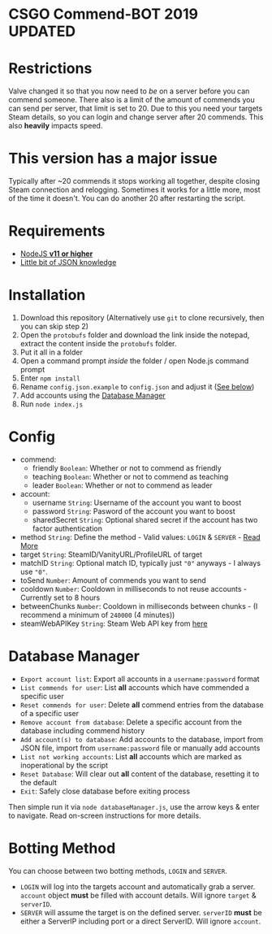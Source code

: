 # CSGO Commend-BOT 2019 UPDATED

# Restrictions
Valve changed it so that you now need to *be* on a server before you can commend someone. There also is a limit of the amount of commends you can send per server, that limit is set to 20. Due to this you need your targets Steam details, so you can login and change server after 20 commends. This also **heavily** impacts speed.

# **This version has a major issue**
Typically after ~20 commends it stops working all together, despite closing Steam connection and relogging. Sometimes it works for a little more, most of the time it doesn't. You can do another 20 after restarting the script.

# Requirements
- [NodeJS **v11 or higher**](https://nodejs.org/)
- [Little bit of JSON knowledge](https://www.json.org/)

# Installation
1. Download this repository (Alternatively use `git` to clone recursively, then you can skip step 2)
2. Open the `protobufs` folder and download the link inside the notepad, extract the content inside the `protobufs` folder.
3. Put it all in a folder
4. Open a command prompt *inside* the folder / open Node.js command prompt
5. Enter `npm install`
6. Rename `config.json.example` to `config.json` and adjust it ([See below](#config))
7. Add accounts using the [Database Manager](#database-manager)
8. Run `node index.js`

# Config
- commend:
  - friendly `Boolean`: Whether or not to commend as friendly
  - teaching `Boolean`: Whether or not to commend as teaching
  - leader `Boolean`: Whether or not to commend as leader
- account:
  - username `String`: Username of the account you want to boost
  - password `String`: Pasword of the account you want to boost
  - sharedSecret `String`: Optional shared secret if the account has two factor authentication
- method `String`: Define the method - Valid values: `LOGIN` & `SERVER` - [Read More](#botting-method)
- target `String`: SteamID/VanityURL/ProfileURL of target
- matchID `String`: Optional match ID, typically just `"0"` anyways - I always use `"0"`.
- toSend `Number`: Amount of commends you want to send
- cooldown `Number`: Cooldown in milliseconds to not reuse accounts - Currently set to 8 hours
- betweenChunks `Number`: Cooldown in milliseconds between chunks - (I recommend a minimum of `240000` (4 minutes))
- steamWebAPIKey `String`: Steam Web API key from [here](https://steamcommunity.com/dev/apikey)

# Database Manager
- `Export account list`: Export all accounts in a `username:password` format
- `List commends for user`: List **all** accounts which have commended a specific user
- `Reset commends for user`: Delete **all** commend entries from the database of a specific user
- `Remove account from database`: Delete a specific account from the database including commend history
- `Add account(s) to database`: Add accounts to the database, import from JSON file, import from `username:password` file or manually add accounts
- `List not working accounts`: List **all** accounts which are marked as inoperational by the script
- `Reset Database`: Will clear out **all** content of the database, resetting it to the default
- `Exit`: Safely close database before exiting process

Then simple run it via `node databaseManager.js`, use the arrow keys & enter to navigate. Read on-screen instructions for more details.

# Botting Method
You can choose between two botting methods, `LOGIN` and `SERVER`.

- `LOGIN` will log into the targets account and automatically grab a server. `account` object **must** be filled with account details. Will ignore `target` & `serverID`.
- `SERVER` will assume the target is on the defined server. `serverID` **must** be either a ServerIP including port or a direct ServerID. Will ignore `account`.
